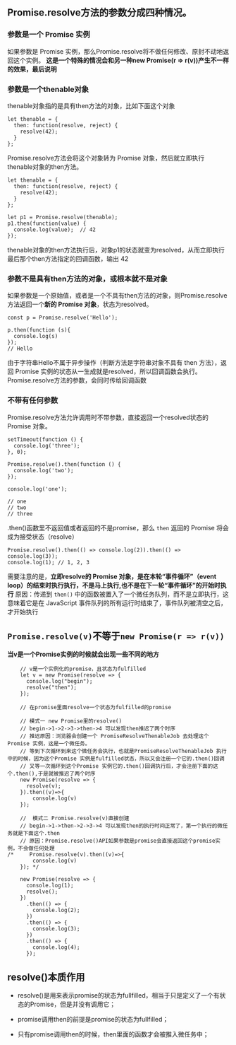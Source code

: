 ## Promise.resolve方法的参数分成四种情况。
### **参数是一个 Promise 实例**

如果参数是 Promise 实例，那么Promise.resolve将不做任何修改、原封不动地返回这个实例。
**这是一个特殊的情况会和另一种new Promise(r => r(v))产生不一样的效果，最后说明**

### **参数是一个thenable对象**

thenable对象指的是具有then方法的对象，比如下面这个对象

```
let thenable = {
  then: function(resolve, reject) {
    resolve(42);
  }
};

```

Promise.resolve方法会将这个对象转为 Promise 对象，然后就立即执行thenable对象的then方法。

```
let thenable = {
  then: function(resolve, reject) {
    resolve(42);
  }
};

let p1 = Promise.resolve(thenable);
p1.then(function(value) {
  console.log(value);  // 42
});

```

thenable对象的then方法执行后，对象p1的状态就变为resolved，从而立即执行最后那个then方法指定的回调函数，输出 42

### **参数不是具有then方法的对象，或根本就不是对象**

如果参数是一个原始值，或者是一个不具有then方法的对象，则Promise.resolve方法返回一个**新的 Promise 对象**，状态为resolved。

```
const p = Promise.resolve('Hello');

p.then(function (s){
  console.log(s)
});
// Hello
```

由于字符串Hello不属于异步操作（判断方法是字符串对象不具有 then 方法），返回 Promise 实例的状态从一生成就是resolved，所以回调函数会执行。Promise.resolve方法的参数，会同时传给回调函数

### **不带有任何参数**

Promise.resolve方法允许调用时不带参数，直接返回一个resolved状态的 Promise 对象。

```
setTimeout(function () {
  console.log('three');
}, 0);

Promise.resolve().then(function () {
  console.log('two');
});

console.log('one');

// one
// two
// three

```

.then()函数里不返回值或者返回的不是promise，那么 `then` 返回的 Promise 将会成为接受状态（resolve）
```
Promise.resolve().then(() => console.log(2)).then(() => console.log(3));
console.log(1); // 1, 2, 3
```
需要注意的是，**立即resolve的 Promise 对象，是在本轮“事件循环”（event loop）的结束时执行执行，不是马上执行,也不是在下一轮“事件循环”的开始时执行**
原因：传递到 `then()` 中的函数被置入了一个微任务队列，而不是立即执行，这意味着它是在 JavaScript 事件队列的所有运行时结束了，事件队列被清空之后，才开始执行

## `Promise.resolve(v)`不等于`new Promise(r => r(v))`

**当v是一个Promise实例的时候就会出现一些不同的地方**

```
    // v是一个实例化的promise，且状态为fulfilled
    let v = new Promise(resolve => {
      console.log("begin");
      resolve("then");
    });

    // 在promise里面resolve一个状态为fulfilled的promise

    // 模式一 new Promise里的resolve()
    // begin->1->2->3->then->4 可以发现then推迟了两个时序
    // 推迟原因：浏览器会创建一个 PromiseResolveThenableJob 去处理这个 Promise 实例，这是一个微任务。
    // 等到下次循环到来这个微任务会执行，也就是PromiseResolveThenableJob 执行中的时候，因为这个Promise 实例是fulfilled状态，所以又会注册一个它的.then()回调
    // 又等一次循环到这个Promise 实例它的.then()回调执行后，才会注册下面的这个.then(),于是就被推迟了两个时序
    new Promise(resolve => {
      resolve(v);
    }).then((v)=>{
        console.log(v)
    });

    //  模式二 Promise.resolve(v)直接创建
    // begin->1->then->2->3->4 可以发现then的执行时间正常了，第一个执行的微任务就是下面这个.then
    // 原因：Promise.resolve()API如果参数是promise会直接返回这个promise实例，不会做任何处理
/*     Promise.resolve(v).then((v)=>{
        console.log(v)
    }); */

    new Promise(resolve => {
      console.log(1);
      resolve();
    })
      .then(() => {
        console.log(2);
      })
      .then(() => {
        console.log(3);
      })
      .then(() => {
        console.log(4);
      });
```

## resolve()本质作用

- resolve()是用来表示promise的状态为fullfilled，相当于只是定义了一个有状态的Promise，但是并没有调用它；

- promise调用then的前提是promise的状态为fullfilled；

- 只有promise调用then的时候，then里面的函数才会被推入微任务中；
